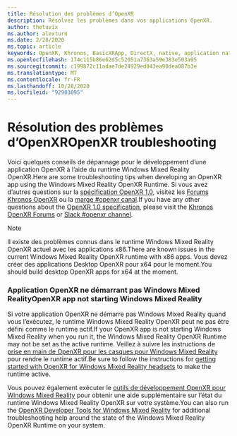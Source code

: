 ```yaml
---
title: Résolution des problèmes d’OpenXR
description: Résolvez les problèmes dans vos applications OpenXR.
author: thetuvix
ms.author: alexturn
ms.date: 2/28/2020
ms.topic: article
keywords: OpenXR, Khronos, BasicXRApp, DirectX, native, application native, moteur personnalisé, intergiciel, résolution des problèmes
ms.openlocfilehash: 174c115b86e62d5c52051a7363a59e383e503a95
ms.sourcegitcommit: c199872c11adae7de24929ed043ea90dea087b3e
ms.translationtype: MT
ms.contentlocale: fr-FR
ms.lasthandoff: 10/28/2020
ms.locfileid: "92903095"
---
```

# <a name="openxr-troubleshooting"></a><span data-ttu-id="ed722-104">Résolution des problèmes d’OpenXR</span><span class="sxs-lookup"><span data-stu-id="ed722-104">OpenXR troubleshooting</span></span>

<span data-ttu-id="ed722-105">Voici quelques conseils de dépannage pour le développement d’une application OpenXR à l’aide du runtime Windows Mixed Reality OpenXR.</span><span class="sxs-lookup"><span data-stu-id="ed722-105">Here are some troubleshooting tips when developing an OpenXR app using the Windows Mixed Reality OpenXR Runtime.</span></span>  <span data-ttu-id="ed722-106">Si vous avez d’autres questions sur la <a href="https://www.khronos.org/registry/OpenXR/specs/1.0/html/xrspec.html" target="_blank">spécification OpenXR 1,0</a>, visitez les <a href="https://community.khronos.org/c/openxr" target="_blank">Forums Khronos OpenXR</a> ou la <a href="https://khr.io/slack" target="_blank">marge #openxr canal</a>.</span><span class="sxs-lookup"><span data-stu-id="ed722-106">If you have any other questions about the <a href="https://www.khronos.org/registry/OpenXR/specs/1.0/html/xrspec.html" target="_blank">OpenXR 1.0 specification</a>, please visit the <a href="https://community.khronos.org/c/openxr" target="_blank">Khronos OpenXR Forums</a> or <a href="https://khr.io/slack" target="_blank">Slack #openxr channel</a>.</span></span>

>[!NOTE]
><span data-ttu-id="ed722-107">Il existe des problèmes connus dans le runtime Windows Mixed Reality OpenXR actuel avec les applications x86.</span><span class="sxs-lookup"><span data-stu-id="ed722-107">There are known issues in the current Windows Mixed Reality OpenXR runtime with x86 apps.</span></span>  <span data-ttu-id="ed722-108">Vous devez créer des applications Desktop OpenXR pour x64 pour le moment.</span><span class="sxs-lookup"><span data-stu-id="ed722-108">You should build desktop OpenXR apps for x64 at the moment.</span></span>

### <a name="openxr-app-not-starting-windows-mixed-reality"></a><span data-ttu-id="ed722-109">Application OpenXR ne démarrant pas Windows Mixed Reality</span><span class="sxs-lookup"><span data-stu-id="ed722-109">OpenXR app not starting Windows Mixed Reality</span></span>

<span data-ttu-id="ed722-110">Si votre application OpenXR ne démarre pas Windows Mixed Reality quand vous l’exécutez, le runtime Windows Mixed Reality OpenXR peut ne pas être défini comme le runtime actif.</span><span class="sxs-lookup"><span data-stu-id="ed722-110">If your OpenXR app is not starting Windows Mixed Reality when you run it, the Windows Mixed Reality OpenXR Runtime may not be set as the active runtime.</span></span>  <span data-ttu-id="ed722-111">Veillez à suivre les instructions de [prise en main de OpenXR pour les casques pour Windows Mixed Reality](openxr-getting-started.md#getting-started-with-openxr-for-windows-mixed-reality-headsets) pour rendre le runtime actif.</span><span class="sxs-lookup"><span data-stu-id="ed722-111">Be sure to follow the instructions for [getting started with OpenXR for Windows Mixed Reality headsets](openxr-getting-started.md#getting-started-with-openxr-for-windows-mixed-reality-headsets) to make the runtime active.</span></span>

<span data-ttu-id="ed722-112">Vous pouvez également exécuter le [outils de développement OpenXR pour Windows Mixed Reality](openxr-getting-started.md#getting-the-openxr-developer-tools-for-windows-mixed-reality) pour obtenir une aide supplémentaire sur l’état du runtime Windows Mixed Reality OpenXR sur votre système.</span><span class="sxs-lookup"><span data-stu-id="ed722-112">You can also run the [OpenXR Developer Tools for Windows Mixed Reality](openxr-getting-started.md#getting-the-openxr-developer-tools-for-windows-mixed-reality) for additional troubleshooting help around the state of the Windows Mixed Reality OpenXR Runtime on your system.</span></span>